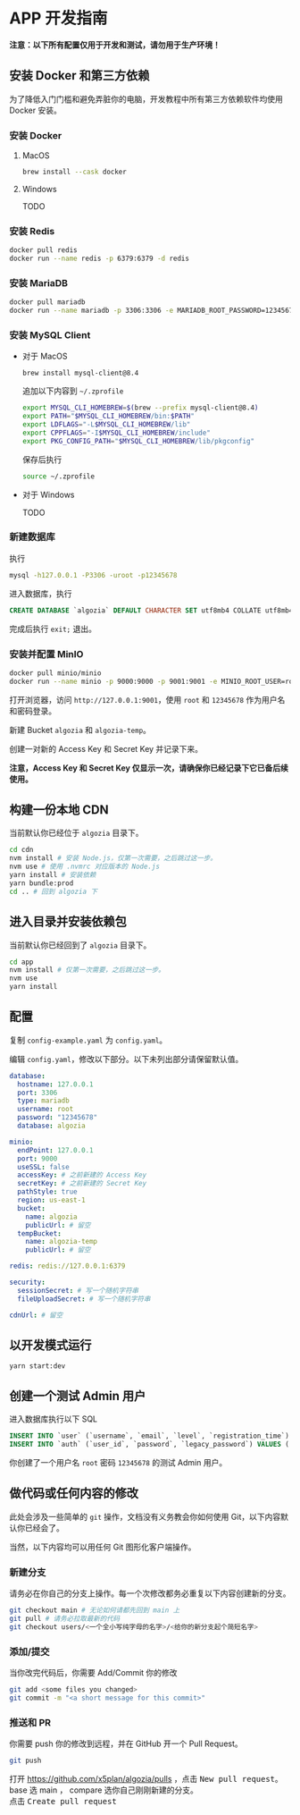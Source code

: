 # APP 开发指南

**注意：以下所有配置仅用于开发和测试，请勿用于生产环境！**

## 安装 Docker 和第三方依赖

为了降低入门门槛和避免弄脏你的电脑，开发教程中所有第三方依赖软件均使用 Docker 安装。

### 安装 Docker

1. MacOS

   ```sh
   brew install --cask docker
   ```

2. Windows

   TODO

### 安装 Redis

```sh
docker pull redis
docker run --name redis -p 6379:6379 -d redis
```

### 安装 MariaDB

```sh
docker pull mariadb
docker run --name mariadb -p 3306:3306 -e MARIADB_ROOT_PASSWORD=12345678 -d mariadb
```

### 安装 MySQL Client

- 对于 MacOS

  ```
  brew install mysql-client@8.4
  ```

  追加以下内容到 `~/.zprofile`

  ```sh
  export MYSQL_CLI_HOMEBREW=$(brew --prefix mysql-client@8.4)
  export PATH="$MYSQL_CLI_HOMEBREW/bin:$PATH"
  export LDFLAGS="-L$MYSQL_CLI_HOMEBREW/lib"
  export CPPFLAGS="-I$MYSQL_CLI_HOMEBREW/include"
  export PKG_CONFIG_PATH="$MYSQL_CLI_HOMEBREW/lib/pkgconfig"
  ```

  保存后执行

  ```sh
  source ~/.zprofile
  ```

- 对于 Windows

  TODO

### 新建数据库

执行

```sh
mysql -h127.0.0.1 -P3306 -uroot -p12345678
```

进入数据库，执行

```sql
CREATE DATABASE `algozia` DEFAULT CHARACTER SET utf8mb4 COLLATE utf8mb4_unicode_ci;
```

完成后执行 `exit;` 退出。

### 安装并配置 MinIO

```sh
docker pull minio/minio
docker run --name minio -p 9000:9000 -p 9001:9001 -e MINIO_ROOT_USER=root -e MINIO_ROOT_PASSWORD=12345678 -d minio/minio server /data --console-address ":9001"
```

打开浏览器，访问 `http://127.0.0.1:9001`，使用 `root` 和 `12345678` 作为用户名和密码登录。

新建 Bucket `algozia` 和 `algozia-temp`。

创建一对新的 Access Key 和 Secret Key 并记录下来。

**注意，Access Key 和 Secret Key 仅显示一次，请确保你已经记录下它已备后续使用。**

## 构建一份本地 CDN

当前默认你已经位于 `algozia` 目录下。

```sh
cd cdn
nvm install # 安装 Node.js，仅第一次需要，之后跳过这一步。
nvm use # 使用 .nvmrc 对应版本的 Node.js
yarn install # 安装依赖
yarn bundle:prod
cd .. # 回到 algozia 下
```

## 进入目录并安装依赖包

当前默认你已经回到了 `algozia` 目录下。

```sh
cd app
nvm install # 仅第一次需要，之后跳过这一步。
nvm use
yarn install
```

## 配置

复制 `config-example.yaml` 为 `config.yaml`。

编辑 `config.yaml`，修改以下部分。以下未列出部分请保留默认值。

```yaml
database:
  hostname: 127.0.0.1
  port: 3306
  type: mariadb
  username: root
  password: "12345678"
  database: algozia

minio:
  endPoint: 127.0.0.1
  port: 9000
  useSSL: false
  accessKey: # 之前新建的 Access Key
  secretKey: # 之前新建的 Secret Key
  pathStyle: true
  region: us-east-1
  bucket:
    name: algozia
    publicUrl: # 留空
  tempBucket:
    name: algozia-temp
    publicUrl: # 留空

redis: redis://127.0.0.1:6379

security:
  sessionSecret: # 写一个随机字符串
  fileUploadSecret: # 写一个随机字符串

cdnUrl: # 留空
```

## 以开发模式运行

```
yarn start:dev
```

## 创建一个测试 Admin 用户

进入数据库执行以下 SQL

```sql
INSERT INTO `user` (`username`, `email`, `level`, `registration_time`) VALUES ('root', 'root@mail.test', '100', '2024-01-01 00:00:00')
INSERT INTO `auth` (`user_id`, `password`, `legacy_password`) VALUES ('2', '', 'c0d4cb00c32ca7fa00f2ddba49f1b512')
```

你创建了一个用户名 `root` 密码 `12345678` 的测试 Admin 用户。

## 做代码或任何内容的修改

此处会涉及一些简单的 `git` 操作，文档没有义务教会你如何使用 Git，以下内容默认你已经会了。

当然，以下内容均可以用任何 Git 图形化客户端操作。

### 新建分支

请务必在你自己的分支上操作。每一个次修改都务必重复以下内容创建新的分支。

```sh
git checkout main # 无论如何请都先回到 main 上
git pull # 请务必拉取最新的代码
git checkout users/<一个全小写纯字母的名字>/<给你的新分支起个简短名字>
```

### 添加/提交

当你改完代码后，你需要 Add/Commit 你的修改

```sh
git add <some files you changed>
git commit -m "<a short message for this commit>"
```

### 推送和 PR

你需要 push 你的修改到远程，并在 GitHub 开一个 Pull Request。

```sh
git push
```

打开 <https://github.com/x5plan/algozia/pulls> ，点击 <kbd>New pull request</kbd>。  
base 选 main ， compare 选你自己刚刚新建的分支。  
点击 <kbd>Create pull request</kbd>
